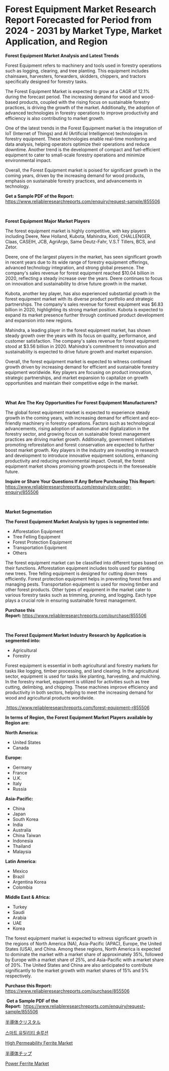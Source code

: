 <p><h1>Forest Equipment Market Research Report Forecasted for Period from 2024 -  2031 by Market Type, Market Application, and Region</h1></p><p><strong>Forest Equipment Market Analysis and Latest Trends</strong></p>
<p><p>Forest Equipment refers to machinery and tools used in forestry operations such as logging, clearing, and tree planting. This equipment includes chainsaws, harvesters, forwarders, skidders, chippers, and tractors specifically designed for forestry tasks.</p><p>The Forest Equipment Market is expected to grow at a CAGR of 12.1% during the forecast period. The increasing demand for wood and wood-based products, coupled with the rising focus on sustainable forestry practices, is driving the growth of the market. Additionally, the adoption of advanced technologies in forestry operations to improve productivity and efficiency is also contributing to market growth.</p><p>One of the latest trends in the Forest Equipment market is the integration of IoT (Internet of Things) and AI (Artificial Intelligence) technologies in forestry equipment. These technologies enable real-time monitoring and data analysis, helping operators optimize their operations and reduce downtime. Another trend is the development of compact and fuel-efficient equipment to cater to small-scale forestry operations and minimize environmental impact.</p><p>Overall, the Forest Equipment market is poised for significant growth in the coming years, driven by the increasing demand for wood products, emphasis on sustainable forestry practices, and advancements in technology.</p></p>
<p><strong>Get a Sample PDF of the Report:&nbsp;</strong> <a href="https://www.reliableresearchreports.com/enquiry/request-sample/855506">https://www.reliableresearchreports.com/enquiry/request-sample/855506</a></p>
<p>&nbsp;</p>
<p><strong>Forest Equipment Major Market Players</strong></p>
<p><p>The forest equipment market is highly competitive, with key players including Deere, New Holland, Kubota, Mahindra, Kioti, CHALLENGER, Claas, CASEIH, JCB, AgriArgo, Same Deutz-Fahr, V.S.T Tillers, BCS, and Zetor. </p><p>Deere, one of the largest players in the market, has seen significant growth in recent years due to its wide range of forestry equipment offerings, advanced technology integration, and strong global presence. The company's sales revenue for forest equipment reached $10.04 billion in 2020, reflecting a steady increase over the years. Deere continues to focus on innovation and sustainability to drive future growth in the market.</p><p>Kubota, another key player, has also experienced substantial growth in the forest equipment market with its diverse product portfolio and strategic partnerships. The company's sales revenue for forest equipment was $6.83 billion in 2020, highlighting its strong market position. Kubota is expected to expand its market presence further through continued product development and expansion into new regions.</p><p>Mahindra, a leading player in the forest equipment market, has shown steady growth over the years with its focus on quality, performance, and customer satisfaction. The company's sales revenue for forest equipment stood at $3.56 billion in 2020. Mahindra's commitment to innovation and sustainability is expected to drive future growth and market expansion.</p><p>Overall, the forest equipment market is expected to witness continued growth driven by increasing demand for efficient and sustainable forestry equipment worldwide. Key players are focusing on product innovation, strategic partnerships, and market expansion to capitalize on growth opportunities and maintain their competitive edge in the market.</p></p>
<p>&nbsp;</p>
<p><strong>What Are The Key Opportunities For Forest Equipment Manufacturers?</strong></p>
<p><p>The global forest equipment market is expected to experience steady growth in the coming years, with increasing demand for efficient and eco-friendly machinery in forestry operations. Factors such as technological advancements, rising adoption of automation and digitalization in the forestry sector, and growing focus on sustainable forest management practices are driving market growth. Additionally, government initiatives promoting reforestation and forest conservation are expected to further boost market growth. Key players in the industry are investing in research and development to introduce innovative equipment solutions, enhancing productivity and reducing environmental impact. Overall, the forest equipment market shows promising growth prospects in the foreseeable future.</p></p>
<p><strong>Inquire or Share Your Questions If Any Before Purchasing This Report:</strong> <a href="https://www.reliableresearchreports.com/enquiry/pre-order-enquiry/855506">https://www.reliableresearchreports.com/enquiry/pre-order-enquiry/855506</a></p>
<p>&nbsp;</p>
<p><strong>Market Segmentation</strong></p>
<p><strong>The Forest Equipment Market Analysis by types is segmented into:</strong></p>
<p><ul><li>Afforestation Equipment</li><li>Tree Felling Equipment</li><li>Forest Protection Equipment</li><li>Transportation Equipment</li><li>Others</li></ul></p>
<p><p>The forest equipment market can be classified into different types based on their functions. Afforestation equipment includes tools used for planting new trees. Tree felling equipment is designed for cutting down trees efficiently. Forest protection equipment helps in preventing forest fires and managing pests. Transportation equipment is used for moving timber and other forest products. Other types of equipment in the market cater to various forestry tasks such as trimming, pruning, and logging. Each type plays a crucial role in ensuring sustainable forest management.</p></p>
<p><strong>Purchase this Report:&nbsp;</strong><a href="https://www.reliableresearchreports.com/purchase/855506">https://www.reliableresearchreports.com/purchase/855506</a></p>
<p>&nbsp;</p>
<p><strong>The Forest Equipment Market Industry Research by Application is segmented into:</strong></p>
<p><ul><li>Agricultural</li><li>Forestry</li></ul></p>
<p><p>Forest equipment is essential in both agricultural and forestry markets for tasks like logging, timber processing, and land clearing. In the agricultural sector, equipment is used for tasks like planting, harvesting, and mulching. In the forestry market, equipment is utilized for activities such as tree cutting, delimbing, and chipping. These machines improve efficiency and productivity in both sectors, helping to meet the increasing demand for wood and agricultural products worldwide.</p></p>
<p><a href="https://www.reliableresearchreports.com/forest-equipment-r855506">&nbsp;https://www.reliableresearchreports.com/forest-equipment-r855506</a></p>
<p><strong>In terms of Region, the Forest Equipment Market Players available by Region are:</strong></p>
<p>
    <p> <strong> North America: </strong>
        <ul>
            <li>United States</li>
            <li>Canada</li>
        </ul>
        </p> 
    <p> <strong> Europe: </strong>
        <ul>
            <li>Germany</li>
            <li>France</li>
            <li>U.K.</li>
            <li>Italy</li>
            <li>Russia</li>
        </ul>
        </p> 
    <p> <strong> Asia-Pacific: </strong>
        <ul>
            <li>China</li>
            <li>Japan</li>
            <li>South Korea</li>
            <li>India</li>
            <li>Australia</li>
            <li>China Taiwan</li>
            <li>Indonesia</li>
            <li>Thailand</li>
            <li>Malaysia</li>
        </ul>
        </p> 
    <p> <strong> Latin America: </strong>
        <ul>
            <li>Mexico</li>
            <li>Brazil</li>
            <li>Argentina Korea</li>
            <li>Colombia</li>
        </ul>
        </p> 
    <p> <strong> Middle East & Africa: </strong>
        <ul>
            <li>Turkey</li>
            <li>Saudi</li>
            <li>Arabia</li>
            <li>UAE</li>
            <li>Korea</li>
        </ul>
    </p>
    </p>
<p><p>The forest equipment market is expected to witness significant growth in the regions of North America (NA), Asia-Pacific (APAC), Europe, the United States (USA), and China. Among these regions, North America is expected to dominate the market with a market share of approximately 35%, followed by Europe with a market share of 25%, and Asia-Pacific with a market share of 20%. The United States and China are also anticipated to contribute significantly to the market growth with market shares of 15% and 5% respectively.</p></p>
<p><strong>Purchase this Report: </strong><a href="https://www.reliableresearchreports.com/purchase/855506">https://www.reliableresearchreports.com/purchase/855506</a></p>
<p>&nbsp;<strong>Get a Sample PDF of the Report:&nbsp;&nbsp;</strong><a href="https://www.reliableresearchreports.com/enquiry/request-sample/855506">https://www.reliableresearchreports.com/enquiry/request-sample/855506</a></p>
<p><strong></strong></p>
<p><p><a href="https://github.com/LeanneBruen2023/Market-Research-Report-List-1/blob/main/859378332977.md">半導体クリスタル</a></p><p><a href="https://github.com/iansanftyord09878/Market-Research-Report-List-1/blob/main/513467030217.md">스마트 유틸리티 솔루션</a></p><p><a href="https://issuu.com/reportprime-2/docs/high-permeability-ferrite-market-size-2030.pptx">High Permeability Ferrite Market</a></p><p><a href="https://github.com/cnnriuez22368/Market-Research-Report-List-1/blob/main/206354032976.md">半導体チップ</a></p><p><a href="https://issuu.com/reportprime-2/docs/power-ferrite-market-size-2030.pptx">Power Ferrite Market</a></p></p>